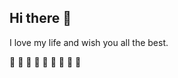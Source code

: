 ## Hi there 👋

I love my life and wish you all the best.

:evergreen_tree: :evergreen_tree: :evergreen_tree: :christmas_tree: :christmas_tree: :christmas_tree: :evergreen_tree: :evergreen_tree: :evergreen_tree:
